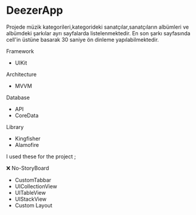 # DeezerApp

Projede müzik kategorileri,kategorideki sanatçılar,sanatçıların albümleri ve albümdeki şarkılar ayrı sayfalarda listelenmektedir.
En son şarkı sayfasında cell'in üstüne basarak 30 saniye ön dinleme yapılabilmektedir.

Framework 

- UIKit

Architecture

- MVVM

Database

- API
- CoreData

Library
- Kingfisher
- Alamofire


I used these for the project ;

❌  No-StoryBoard
- CustomTabbar
- UICollectionView 
- UITableView 
- UIStackView
- Custom Layout 
